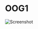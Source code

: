 # OOG1

![Screenshot](https://github.com/user-attachments/assets/55a39491-4446-42b4-aa5a-8733907a6b9d)

